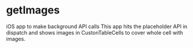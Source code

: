 # getImages
iOS app to make background API calls
This app hits the placeholder API in dispatch and shows images in CustonTableCells to cover whole cell with images.
